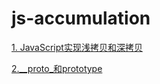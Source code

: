 # js-accumulation

[1. JavaScript实现浅拷贝和深拷贝](https://github.com/chenchenyuyu/js-accumulation/issues/1)

[2.__proto_和prototype](http://cychenyu.com/2017/03/18/prototype%EF%BC%88%E6%98%BE%E5%BC%8F%E5%8E%9F%E5%9E%8B%EF%BC%89/)
